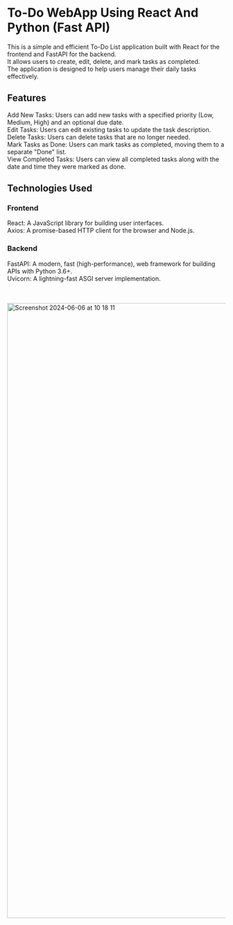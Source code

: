 # To-Do WebApp Using React And Python (Fast API) 
This is a simple and efficient To-Do List application built with React for the frontend and FastAPI for the backend.<br/> It allows users to create, edit, delete, and mark tasks as completed.<br/> The application is designed to help users manage their daily tasks effectively.<br/>

## Features
Add New Tasks: Users can add new tasks with a specified priority (Low, Medium, High) and an optional due date.<br/>
Edit Tasks: Users can edit existing tasks to update the task description.<br/>
Delete Tasks: Users can delete tasks that are no longer needed.<br/>
Mark Tasks as Done: Users can mark tasks as completed, moving them to a separate "Done" list.<br/>
View Completed Tasks: Users can view all completed tasks along with the date and time they were marked as done.<br/>
## Technologies Used

### Frontend
React: A JavaScript library for building user interfaces.<br/>
Axios: A promise-based HTTP client for the browser and Node.js.<br/>
### Backend
FastAPI: A modern, fast (high-performance), web framework for building APIs with Python 3.6+.<br/>
Uvicorn: A lightning-fast ASGI server implementation.<br/><br/><br/>


<img width="1417" alt="Screenshot 2024-06-06 at 10 18 11" src="https://github.com/Hiru1003/todo_app/assets/122656994/4d56da2a-137d-4aa3-8a2d-f95f67d80bbe">
